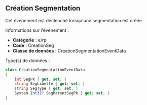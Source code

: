 ## <span id='creationsegmentation'>Création Segmentation</span>

Cet évènement est déclenché lorsqu'une segmentation est créée

Informations sur l'évènement : 

 - **Catégorie** : e/rp
 - **Code** : CreationSeg
 - **Classe de données** : CreationSegmentationEventData

Type(s) de données :

```csharp
class CreationSegmentationEventData
{
	int SegPk { get; set; }
	string SegLibelle { get; set; }
	string SegType { get; set; }
	System.Int32? SegParentSegPk { get; set; }
}

```
